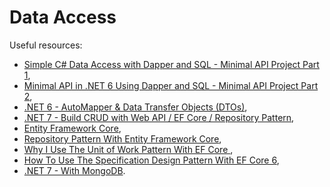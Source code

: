 # Data Access

Useful resources:

- [Simple C# Data Access with Dapper and SQL - Minimal API Project Part 1](https://youtu.be/dwMFg6uxQ0I),
- [Minimal API in .NET 6 Using Dapper and SQL - Minimal API Project Part 2](https://youtu.be/5tYSO5mAjXs),
- [.NET 6 - AutoMapper & Data Transfer Objects (DTOs)](https://youtu.be/Wm7hN0S-AdU),
- [.NET 7 - Build CRUD with Web API / EF Core / Repository Pattern](https://youtu.be/nIOqO5N2_ss),
- [Entity Framework Core](https://youtube.com/playlist?list=PLYpjLpq5ZDGtE9kCEhIiK2C9tMZaTdNcN),
- [Repository Pattern With Entity Framework Core](https://youtu.be/h4KIngWVpfU),
- [Why I Use The Unit of Work Pattern With EF Core ](https://youtu.be/vN_j1Bs0ALU),
- [How To Use The Specification Design Pattern With EF Core 6](https://youtu.be/rdY5ElleWKY),
- [.NET 7 - With MongoDB](https://youtu.be/7NN6xR_Pfx4).

